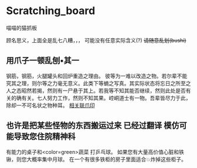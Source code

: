 # Scratching_board
喵喵的猫抓板

顾名思义，上面全是乱七八糟，，，
可能没有任意实际含义(?)
<del>请随意乱划(bushi)</del>



<!-- 这是一条爪印  -->


## 用爪子一顿乱刨•其一
钢筋，钢筋，火腿罐头和回炉重造之理由。
彼等为一难以改造之物。若尔辈不能究其之理，则尔等之力毫无意义。此类下等蝻之写真。其实际状态将忘日之所至之人之态昭然若揭，然则有一尸悬于其上。若我等不知其能否继续，然则此处是否有关的确有关。七人努力工作，然则不知其果。崆峒道士有一物。吾辈皆尽力于此，除却一不可名状之物种耳。
<a href="rebar_and_spam_and_reason.pl">相关联爪印</a>

## 也许是把某些怪物的东西搬运过来 已经过翻译 模仿可能导致您住院精神科

有能力的桌子和<color=green>蔬菜</color>
打乒乓球。
如果您有大量高价值心脏和铁锹，则您大概率集中月球。
在一个有很多铁柜的房子里面适合💥炸掉这些柜子。
